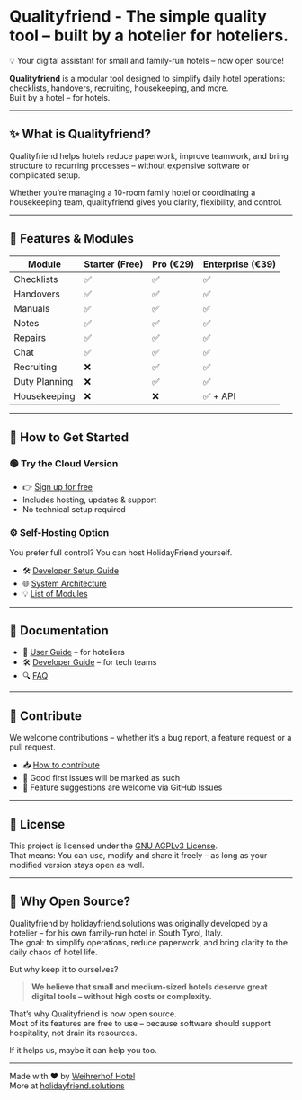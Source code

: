 # Qualityfriend - The simple quality tool – built by a hotelier for hoteliers.

💡 Your digital assistant for small and family-run hotels – now open source!

**Qualityfriend** is a modular tool designed to simplify daily hotel operations:  
checklists, handovers, recruiting, housekeeping, and more.  
Built by a hotel – for hotels.


---

## ✨ What is Qualityfriend?

Qualityfriend helps hotels reduce paperwork, improve teamwork, and bring structure to recurring processes – without expensive software or complicated setup.

Whether you’re managing a 10-room family hotel or coordinating a housekeeping team, qualityfriend gives you clarity, flexibility, and control.

---

## 🧩 Features & Modules

| Module         | Starter (Free) | Pro (€29) | Enterprise (€39) |
|----------------|----------------|-----------|------------------|
| Checklists     | ✅              | ✅         | ✅               |
| Handovers      | ✅              | ✅         | ✅               |
| Manuals        | ✅              | ✅         | ✅               |
| Notes          | ✅              | ✅         | ✅               |
| Repairs        | ✅              | ✅         | ✅               |
| Chat           | ✅              | ✅         | ✅               |
| Recruiting     | ❌              | ✅         | ✅               |
| Duty Planning  | ❌              | ✅         | ✅               |
| Housekeeping   | ❌              | ❌         | ✅ + API         |

---

## 🚀 How to Get Started

### 🟢 Try the Cloud Version
- 👉 [Sign up for free](https://qualityfriend.solutions)
- Includes hosting, updates & support
- No technical setup required

### ⚙️ Self-Hosting Option
You prefer full control? You can host HolidayFriend yourself.

- 🛠️ [Developer Setup Guide](docs/dev-setup.md)
- 🌐 [System Architecture](docs/architecture.md)
- 💡 [List of Modules](docs/modules.md)

---

## 📘 Documentation

- 📖 [User Guide](docs/user-setup.md) – for hoteliers
- 🛠️ [Developer Guide](docs/dev-setup.md) – for tech teams
- 🔍 [FAQ](docs/faq.md)

---

## 🤝 Contribute

We welcome contributions – whether it’s a bug report, a feature request or a pull request.

- 📥 [How to contribute](CONTRIBUTING.md)
- 🧩 Good first issues will be marked as such
- 🔄 Feature suggestions are welcome via GitHub Issues

---

## 📃 License

This project is licensed under the [GNU AGPLv3 License](LICENSE).  
That means: You can use, modify and share it freely – as long as your modified version stays open as well.

---

## 🙌 Why Open Source?

Qualityfriend by holidayfriend.solutions was originally developed by a hotelier – for his own family-run hotel in South Tyrol, Italy.  
The goal: to simplify operations, reduce paperwork, and bring clarity to the daily chaos of hotel life.

But why keep it to ourselves?

> **We believe that small and medium-sized hotels deserve great digital tools – without high costs or complexity.**

That’s why Qualityfriend is now open source.  
Most of its features are free to use – because software should support hospitality, not drain its resources.

If it helps us, maybe it can help you too.

---

Made with ❤️ by [Weihrerhof Hotel](https://www.weihrerhof.com)  
More at [holidayfriend.solutions](https://holidayfriend.solutions)

